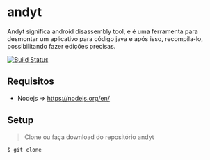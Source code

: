 # andyt
Andyt significa android disassembly tool, e é uma ferramenta para desmontar um aplicativo para código java e após isso, recompila-lo, possibilitando fazer edições precisas.

[![Build Status](http://img.shields.io/travis/badges/badgerbadgerbadger.svg?style=flat-square)]()

## Requisitos
- Nodejs => https://nodejs.org/en/

## Setup
> Clone ou faça download do repositório andyt

```shell
$ git clone 
```
